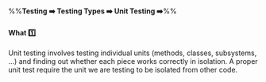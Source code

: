 <link rel="stylesheet" href="{{baseUrl}}/css/textbook.css">

<div class="website-content">

%%**Testing :arrow_right: Testing Types :arrow_right: Unit Testing :arrow_right:**%%

#### What :one:

<div id="main">

Unit testing involves testing individual units (methods, classes, subsystems, …) and finding out whether each piece works correctly in isolation. A proper unit test require the unit we are testing to be isolated from other code.

</div>
</div>
